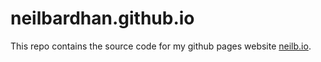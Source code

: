 # neilbardhan.github.io

This repo contains the source code for my github pages website [neilb.io](https://www.neilb.io/).

